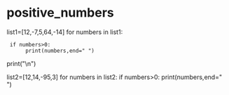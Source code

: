 # positive_numbers
list1=[12,-7,5,64,-14]
for numbers in list1:

     if numbers>0:
          print(numbers,end=" ")
print("\n")

list2=[12,14,-95,3]
for numbers in list2:
 if numbers>0:
    print(numbers,end=" ")
